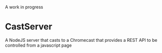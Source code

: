 A work in progress

# CastServer

A NodeJS server that casts to a Chromecast that provides a REST API to be controlled from a javascript page
